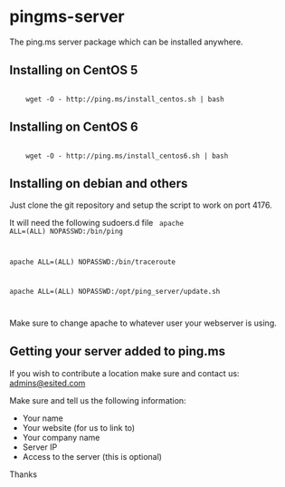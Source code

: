 pingms-server
=============

The ping.ms server package which can be installed anywhere.

## Installing on CentOS 5
<code bash>
    wget -O - http://ping.ms/install_centos.sh | bash
</code>

## Installing on CentOS 6
<code bash>
    wget -O - http://ping.ms/install_centos6.sh | bash
</code>

## Installing on debian and others

Just clone the git repository and setup the script to work on port 4176.

It will need the following sudoers.d file
<code bash>
apache ALL=(ALL) NOPASSWD:/bin/ping

apache ALL=(ALL) NOPASSWD:/bin/traceroute

apache ALL=(ALL) NOPASSWD:/opt/ping_server/update.sh

</code>

Make sure to change apache to whatever user your webserver is using.

## Getting your server added to ping.ms

If you wish to contribute a location make sure and contact us: admins@esited.com

Make sure and tell us the following information:

* Your name
* Your website (for us to link to)
* Your company name
* Server IP
* Access to the server (this is optional)

Thanks
